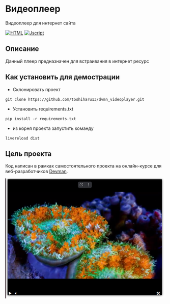 # Видеоплеер
Видеоплеер для интернет сайта

[![HTML](https://forthebadge.com/images/badges/uses-html.svg)](#)
[![Jscript](https://forthebadge.com/images/badges/made-with-javascript.svg)]()

## Описание
Данный плеер предназначен для встраивания в интернет ресурс

## Как установить для демострации
 - Склонировать проект
```shell
git clone https://github.com/toshiharu13/dvmn_videoplayer.git
````
- Установить requirements.txt
```shell
pip install -r requirements.txt
```
 - из корня проекта запустить команду
```shell
livereload dist
```

## Цель проекта
Код написан в рамках самостоятельного проекта на онлайн-курсе для веб-разработчиков [Devman](https://dvmn.org).

[![screen](vpl.png)](#)